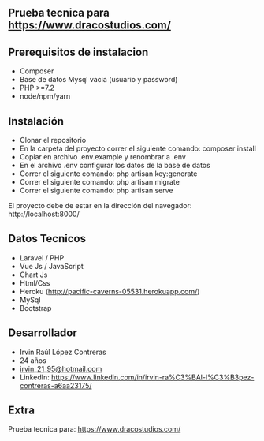 
## Prueba tecnica para https://www.dracostudios.com/

## Prerequisitos de instalacion

- Composer
- Base de datos Mysql vacia (usuario y password)
- PHP >=7.2 
- node/npm/yarn

## Instalación

- Clonar el repositorio
- En la carpeta del proyecto correr el siguiente comando: composer install
- Copiar en archivo .env.example y renombrar a .env
- En el archivo .env configurar los datos de la base de datos
- Correr el siguiente comando: php artisan key:generate
- Correr el siguiente comando: php artisan migrate
- Correr el siguiente comando: php artisan serve

El proyecto debe de estar en la dirección del navegador: http://localhost:8000/

## Datos Tecnicos

- Laravel / PHP
- Vue Js / JavaScript
- Chart Js
- Html/Css
- Heroku (http://pacific-caverns-05531.herokuapp.com/)
- MySql
- Bootstrap

## Desarrollador

- Irvin Raúl López Contreras
- 24 años
- irvin_21_95@hotmail.com
- LinkedIn: https://www.linkedin.com/in/irvin-ra%C3%BAl-l%C3%B3pez-contreras-a6aa23175/

## Extra

Prueba tecnica para: https://www.dracostudios.com/
